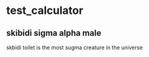 # test_calculator
## skibidi sigma alpha male
skbidi toilet is the most sugma creature in the universe
